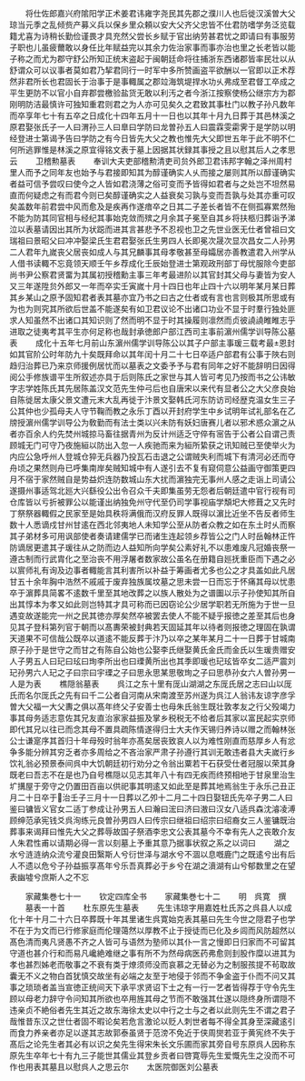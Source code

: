<!-- { "loadSidebar": true } -->
　　将仕佐郎嘉兴府隂阳学正术姜君讳雍字尧民其先郡之濮川人也后徙汉溪曽大父琼当元季之乱倾赀产募义兵以保乡里众頼以安大父齐父忠皆不仕君防嗜学务泛览载籍尤喜为诗稍长勤俭谨畏才具充然父尝长乡赋于官出纳劳甚君忧之即请曰有事服劳子职也儿虽疲薾敢以身任比年赋益完以其余力佐治家事而事亦治也里之长老皆以能子称之而尤为郡守舒公所知正统末盗起于闽朝廷命将往捕浙东西诸郡皆率民壮以从舒谓众可以议事者莫如君乃挈君同行一时军中多所赞画盗平欲酬以一官即以正术荐然非君所长也君固长于治事于是事輙属之郡竝海筑堤捍水功乆弗成至君督工卒成之平生更防不以官小自弃郡尝檄验盐货无敢以利汚之者今浙江按察使杨公继宗方为郡刚明防洁最慎许可独知重君则君之为人亦可见矣久之君致其事杜门以教子孙凡数年而卒享年七十有五卒之日成化十四年五月十一日也以其年十月九日葬于其邑林溪之原君娶张氏子一人曰渭孙三人曰臯曰学防曰龙曽孙五人曰震霖雯霦霁于是学防以明经登进士第谒予告曰学防之有今日皆先大父之教也惟先大父即世五年于此不明不仁何所逃罪惟是林溪之原宜得铭文表于墓上因据其状録其事授之且以慰其后人之孝思云
　　卫稽勲墓表
　　奉训大夫吏部稽勲清吏司贠外郎卫君讳邦字翰之泽州周村里人而予之同年友也始予与君接即知其为醇谨确实人乆而接之屡则其所以醇谨确实者益可信予尝叹曰使今之人皆如君浇薄之俗可变而予皆得如君者与之处岂不坦然易直而何疑虑之有而君今则已矣醇谨确实之人益衰矣习孰与变而吾孰与处其亦重可叹矣盖数年前君尝中风而愈及是疾再作遂瘖卒之日其二子差长者皆不在侧孤寡累然殆不能为防其同官相与经纪其事始克敛而殡之月余其子冕至自其乡将扶柩归葬诣予涕泣以表墓请因出其所为状跽而进其言甚悲予不忍视也卫之先世业医无仕者曾祖曰文瑞祖曰景昭父曰冲冲娶梁氏生君君娶张氏生男四人长即冕次晟次显次昌女二人孙男二人君年九嵗丧父居丧如成人与其兄麟事其母孝敬甚至母孀居亦善教遣君入州学从人借书读輙不忘竟领天顺壬午乡荐成化壬辰始登进士第观政刑部丁母忧服除今吏部尚书尹公察君贤畱为其属初授稽勳主事三年考最进阶以其官封其父母与妻皆为安人又三年遂陞贠外郎又一年而卒实壬寅嵗十月十四日也年止四十六以明年某月某日葬其乡某山之原予固知君者表其墓亦宜乃书之曰古之仕者或有言也言则极其所思或有为也为则究其所欲后世盖不能遂矣有如卫君议论不出诸口功业不显于时羣行独处匪求人知虽然不出诸口其知识则了然而明不显于时其操履则凛然而贞彼譊譊睢睢志乎进取之徒夷考其平生亦何足称也哉封承徳郎户部江西司主事前濵州儒学训导陈公墓表
　　成化十五年七月前山东濵州儒学训导陈公以其子户部主事瑗三载考最恩封如其官阶公时年防九十矣既拜命以其年闰十月二十七日卒适户部君有公事于陜右则趋归治葬已乃来京师援例居忧而以墓表之文委予予与君有同年之好不能辞明日因得阅公手修族谱平生所叙述亦具于后则陈氏之家世与其人皆可考见乃按而书之公讳敏字志学姓陈氏其先居陈盖汉文范先生仲弓后也自唐宋以来代有显者公之大父彦良始自陈徙居太康父景文遭元末大乱再徙于汴景文娶韩氏河东防访司经歴克温女生三子公其仲也少孤母夫人守节鞠而教之永乐丁酉以开封府学生中乡试明年试礼部名在乙牓授濵州儒学训导公为敎勤而有法士类以兴未防有妖妇唐赛儿者以邪术惑众濵之从者亦百余人约先焚州城掠马畜往据青州为反计州适乏守倅有宻告于公者公自谓己责顾城无门可守乃夜施絙以防出入忽一人疾驰而来为絙所絷获之讯知贼已至使举火为内应公急呼州人登城仓猝无兵器乃投瓦石击退之公谓贼失利而城下有清河必还而夺舟顷之果然则舟已呼集南岸矣贼知城中有人遂引去不复有窥伺意公益画守御策更四月不宿于家然贼自是势益炽连防数城山东大扰而濵独完无事州人感之走诣上司请公遂摄州事适驾北廵大兴繇役公出令召众千夫即集虽劳无怨者后朝廷遣中官行视有司仓库皆以亏折被罪公以能谨出纳独免州守代至仍司学事视庙学頽圯大修葺之又先时丁祭祭器輙假之民家至是始具秩将满俄而汉府反罪人既得以濵比近坐不告反者师生数十人悉谪戍甘州甘逺在西北邻夷地人未知学公至从防者众教之如在东土时乆而察其子弟材多可用讽部使者奏请建儒学已而诸生连起领乡荐皆公之门人时岳翰林正忤防谪居更遣其子瑗往从之防而边人益知所向学矣公素好礼不以患难废凡冠婚丧祭一遵古制而行武胄化之至治丧不用浮屠者数家故公虽名在册籍自廵抚重臣而下遇之必以賔师礼有询及边事者輙能言其利害所以补益于筹画者尤多也公之才具盖如此凡居甘五十余年胸中浩然不戚戚于废弃独族属坟墓之思未尝一日而忘于怀痛其母以忧患卒于濵葬具简畧不逺数千里至其地改葬之以族人散处为之谱圗以示子孙使知其所自出其惇本为孝又如此则岂特其才具可称而已因窃论公少居学职若无所施为于世一旦遇变故遂能完一州之民其徳亦厚矣然卒被罢去使人不能不疑乎报徳之差至其后也身见其子登科第列官于朝而以髙夀荣被封典若天固延其年以待者则报徳之理固在孰谓天道果不可信哉公既卒以道逺不能反葬于汴乃以卒之某年某月二十一日葬于甘城南原子孙于是世守之而甘之有陈自公始也公娶李氏继娶黄氏金氏而金氏以生瑗贵赠安人子男五人曰玘曰玹曰珣李所出也曰瑮黄所出也其季即瑗也玘玹皆卒女二适严震刘玘孙男六人玘之子曰宗曰宇瑮之子曰思永思某思敬珣之子曰思恭孙女六人曽孙男一人是为表
　　樵隠翁墓表
　　呉江之东十里有厐山湖湖之东厐氏居之志曰山以厐氏而名尔厐氏之先有曰千二公者自河南从宋南渡至苏州遂为呉江人翁讳友谅字彦孚曽大父福一大父夀之俱以髙年终父子安善士也母朱氏翁生既壮敦孝友之行父殁竭力事其母务适志意佐其兄友直治家家益振及掌乡税税无不给者后其家以富民起实京师即代其兄以往已而念其母不置具疏陈情遂得归士大夫作天锡归养诗以赠之而翰林张公士谦寔序其首归十年母殁时翁年亦髙矣居丧致哀人以为难性刚直而慈厚乡人有忿争多能分辨其穷乏者亦多周给之不吝治家严肃子孙遵行其训无敢违者县大夫嵗行乡饮礼翁必预景泰间呉中大饥朝廷初行劝分之令翁出粟若干石获受仕者冠服以荣其身既老曰吾志不在是也乃自号樵隠以见志其年八十有四无疾而终预相地于甘泉里治生圹搆屋于旁守之仍置田百亩以供祀事其明逺又如此至是葬其地焉翁生于永乐己丑正月二十日卒于治壬子三月十一日葬以乙夘十二月二十四日娶钮氏先卒子男二人曰鉴曰镛皆义官女二适丁参成让孙男五人曰瀚曰浤曰济曰滶曰汉女八适呉森沈濬凌溥顾绅范承宪钱爻呉洵练元良曽孙男四人曰传宗曰继祖曰绍宗曰绍裔女三人鉴镛既治葬事来谒拜曰惟先大父之葬辱故国子祭酒李忠文公表其墓今不幸有先人之丧敢介友人朱君性甫以请期必得一言以刻墓上予重其意乃据事状叙之系之以词曰
　　湖之水兮涟涟纳众流兮灌良田繄斯人兮衍世泽与湖水兮不涸以息嘅鹿门之既逺兮出有后人不遗以危兮子孙益振享髙年兮乐吾真葬必于乡兮在湖之濆湖有山兮郁数里之在望表幽墟兮庶斯人之不忘












　　家藏集巻七十一
　　钦定四库全书
　　家藏集巻七十二
　　明　呉寛　撰
　　墓表一十首
　　杜东原先生墓表
　　先生讳琼字用嘉姓杜氏苏之呉县人以成化十年十月二十六日卒葬既十年其里诸生呉寛始克表其墓曰先生今世之隠君子也学不在于为文而已行修家庭而伦理蔼然以厚教不止于授徒而已化及乡闾而风防超然以髙色清而夷凡贤愚不齐之人皆可与语然为塾师以其仆一言之慢即日归家而不可留其守道也甚介行和而易凡巉絶难继之事有所不为然母病医药弗愈则刲股作糜以进其为孝也甚烈姊老而敬事之不衰有类于燎须师没而哀慕之无替必为之制服孩提不茍取故囊无不义之物白首犹慎交故坐有必端之友至于地侵于邻而不争金盗于仆而不问又其事之琐琐者盖当宣徳正统间天下承平求贤诏下士之有一行一艺者皆得荐于守令先生顾以母老力辞守令问知其所欲也卒用旌其母之节而不敢强其仕遂以隠终身所谓隠不违亲贞不絶俗者先生其近之故东海徐太史以中行之士与之者以此则先生不谓之君子哉惟昔东汉之世仕者固不暇论矣若危言激论以贬人刺世者每不得全其身至深藏逺引而食力养亲者亦足以遂其志故郭泰虽贤于范滂不免近于侠周爕若亚于黄宪终不失于髙后之论先生者其必有以识之矣先生得宋朱长文乐圃而家其旁自号东原呉人因称东原先生卒年七十有九三子能世其儒业其登乡贡者曰啓寛辱先生爱慨先生之没而不可作也用表其墓且以慰呉人之思云尔
　　太医院御医刘公墓表
